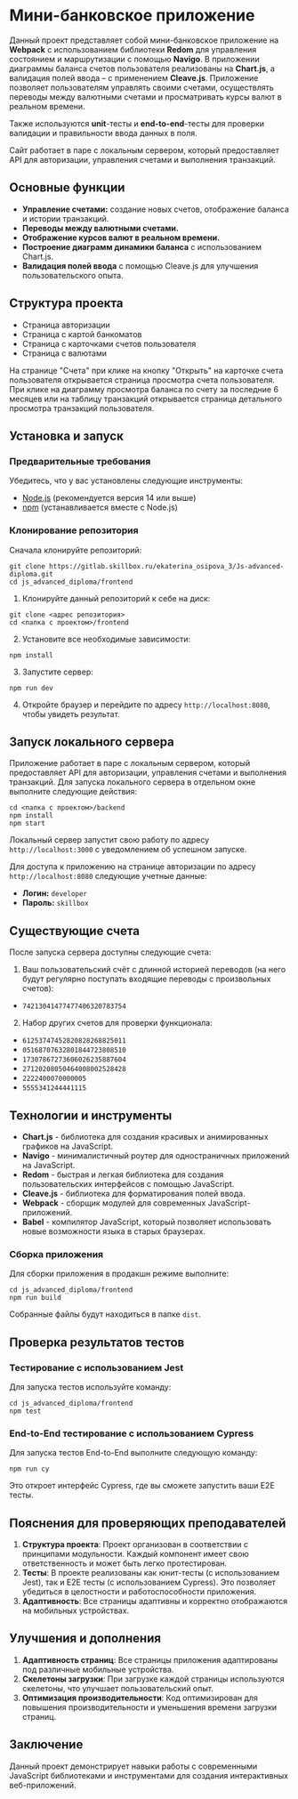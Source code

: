 # Мини-банковское приложение

Данный проект представляет собой мини-банковское приложение на **Webpack** с использованием библиотеки **Redom** для управления состоянием и маршрутизации с помощью **Navigo**. В приложении диаграммы баланса счетов пользователя реализованы на **Chart.js**, а валидация полей ввода – с применением **Cleave.js**. Приложение позволяет пользователям управлять своими счетами, осуществлять переводы между валютными счетами и просматривать курсы валют в реальном времени.

Также используются **unit**-тесты и **end-to-end**-тесты для проверки валидации и правильности ввода данных в поля.

Сайт работает в паре с локальным сервером, который предоставляет API для авторизации, управления счетами и выполнения транзакций.

## Основные функции

- **Управление счетами:** создание новых счетов, отображение баланса и истории транзакций.
- **Переводы между валютными счетами.**
- **Отображение курсов валют в реальном времени.**
- **Построение диаграмм динамики баланса** с использованием Chart.js.
- **Валидация полей ввода** с помощью Cleave.js для улучшения пользовательского опыта.

## Структура проекта

- Страница авторизации
- Страница с картой банкоматов
- Страница с карточками счетов пользователя
- Страница с валютами

На странице "Счета" при клике на кнопку "Открыть" на карточке счета пользователя открывается страница просмотра счета пользователя. При клике на диаграмму просмотра баланса по счету за последние 6 месяцев или на таблицу транзакций открывается страница детального просмотра транзакций пользователя.

## Установка и запуск

### Предварительные требования

Убедитесь, что у вас установлены следующие инструменты:

- [Node.js](https://nodejs.org/) (рекомендуется версия 14 или выше)
- [npm](https://www.npmjs.com/) (устанавливается вместе с Node.js)

### Клонирование репозитория

Сначала клонируйте репозиторий:

```
git clone https://gitlab.skillbox.ru/ekaterina_osipova_3/Js-advanced-diploma.git
cd js_advanced_diploma/frontend
```
1. Клонируйте данный репозиторий к себе на диск:
```
git clone <адрес репозитория>
cd <папка с проектом>/frontend
```

2. Установите все необходимые зависимости:
```
npm install
```

3. Запустите сервер:
```
npm run dev
```

4. Откройте браузер и перейдите по адресу `http://localhost:8080`, чтобы увидеть результат.

## Запуск локального сервера

Приложение работает в паре с локальным сервером, который предоставляет API для авторизации, управления счетами и выполнения транзакций. 
Для запуска локального сервера в отдельном окне выполните следующие действия:
```
cd <папка с проектом>/backend
npm install
npm start
```
Локальный сервер запустит свою работу по адресу `http://localhost:3000` с уведомлением об успешном запуске.

Для доступа к приложению на странице авторизации по адресу `http://localhost:8080` следующие учетные данные:

- **Логин:** `developer`
- **Пароль:** `skillbox`

## Существующие счета

После запуска сервера доступны следующие счета:

1. Ваш пользовательский счёт с длинной историей переводов (на него будут регулярно поступать входящие переводы с произвольных счетов):
- `74213041477477406320783754`

2. Набор других счетов для проверки функционала:
- `61253747452820828268825011`
- `05168707632801844723808510`
- `17307867273606026235887604`
- `27120208050464008002528428`
- `2222400070000005`
- `5555341244441115`

## Технологии и инструменты

- **Chart.js** - библиотека для создания красивых и анимированных графиков на JavaScript.
- **Navigo** - минималистичный роутер для одностраничных приложений на JavaScript.
- **Redom** - быстрая и легкая библиотека для создания пользовательских интерфейсов с помощью JavaScript.
- **Cleave.js** - библиотека для форматирования полей ввода.
- **Webpack** - сборщик модулей для современных JavaScript-приложений.
- **Babel** - компилятор JavaScript, который позволяет использовать новые возможности языка в старых браузерах.

### Сборка приложения

Для сборки приложения в продакшн режиме выполните:

```
cd js_advanced_diploma/frontend
npm run build
```

Собранные файлы будут находиться в папке `dist`.

## Проверка результатов тестов

### Тестирование с использованием Jest

Для запуска тестов используйте команду:

```
cd js_advanced_diploma/frontend
npm test
```


### End-to-End тестирование с использованием Cypress

Для запуска тестов End-to-End выполните следующую команду:

```
npm run cy
```

Это откроет интерфейс Cypress, где вы сможете запустить ваши E2E тесты.

## Пояснения для проверяющих преподавателей

1. **Структура проекта**: Проект организован в соответствии с принципами модульности. Каждый компонент имеет свою ответственность и может быть легко протестирован.
2. **Тесты**: В проекте реализованы как юнит-тесты (с использованием Jest), так и E2E тесты (с использованием Cypress). Это позволяет убедиться в целостности и работоспособности приложения.
3. **Адаптивность**: Все страницы адаптивны и корректно отображаются на мобильных устройствах.

## Улучшения и дополнения

1. **Адаптивность страниц**: Все страницы приложения адаптированы под различные мобильные устройства.
2. **Скелетоны загрузки**: При загрузке каждой страницы используются скелетоны, что улучшает пользовательский опыт.
3. **Оптимизация производительности**: Код оптимизирован для повышения производительности и уменьшения времени загрузки страниц.

## Заключение

Данный проект демонстрирует навыки работы с современными JavaScript библиотеками и инструментами для создания интерактивных веб-приложений.
